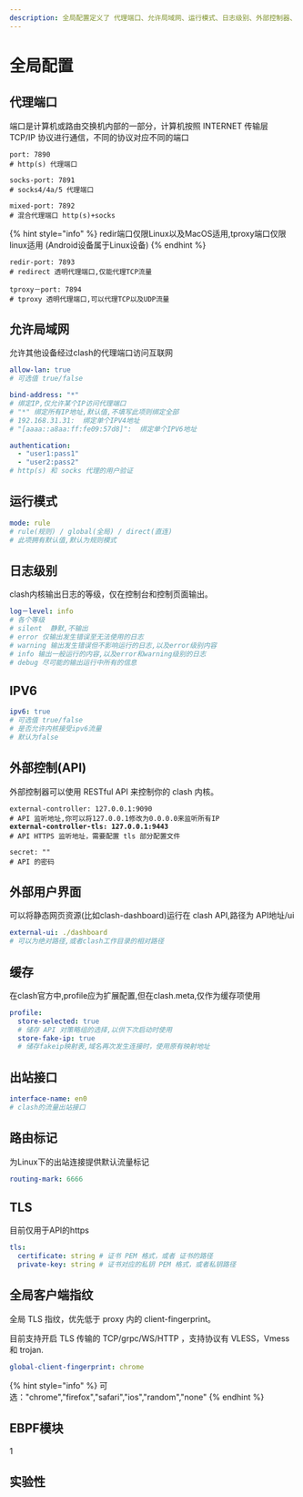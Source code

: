 ```yaml
---
description: 全局配置定义了 代理端口、允许局域网、运行模式、日志级别、外部控制器、外部用户界面、身份验证和实验性功能等
---
```


# 全局配置

## 代理端口

端口是计算机或路由交换机内部的一部分，计算机按照 INTERNET 传输层 TCP/IP 协议进行通信，不同的协议对应不同的端口

```
port: 7890
# http(s) 代理端口

socks-port: 7891
# socks4/4a/5 代理端口

mixed-port: 7892
# 混合代理端口 http(s)+socks
```

{% hint style="info" %}
redir端口仅限Linux以及MacOS适用,tproxy端口仅限linux适用 (Android设备属于Linux设备)
{% endhint %}

```
redir-port: 7893
# redirect 透明代理端口,仅能代理TCP流量

tproxy－port: 7894
# tproxy 透明代理端口,可以代理TCP以及UDP流量
```

## 允许局域网

允许其他设备经过clash的代理端口访问互联网

```yaml
allow-lan: true
# 可选值 true/false

bind-address: "*"
# 绑定IP,仅允许某个IP访问代理端口
# "*" 绑定所有IP地址,默认值,不填写此项则绑定全部
# 192.168.31.31:  绑定单个IPV4地址
# "[aaaa::a8aa:ff:fe09:57d8]":  绑定单个IPV6地址

authentication:
  - "user1:pass1"
  - "user2:pass2"
# http(s) 和 socks 代理的用户验证
```

## 运行模式

```yaml
mode: rule
# rule(规则) / global(全局) / direct(直连)
# 此项拥有默认值,默认为规则模式
```

## 日志级别

clash内核输出日志的等级，仅在控制台和控制页面输出。

```yaml
log－level: info
# 各个等级
# silent  静默,不输出
# error 仅输出发生错误至无法使用的日志
# warning 输出发生错误但不影响运行的日志,以及error级别内容
# info 输出一般运行的内容,以及error和warning级别的日志
# debug 尽可能的输出运行中所有的信息
```

## IPV6

```yaml
ipv6: true
# 可选值 true/false
# 是否允许内核接受ipv6流量
# 默认为false
```

## 外部控制(API)

外部控制器可以使用 RESTful API 来控制你的 clash 内核。

<pre class="language-yaml"><code class="lang-yaml">external-controller: 127.0.0.1:9090 
# API 监听地址,你可以将127.0.0.1修改为0.0.0.0来监听所有IP
<strong>external-controller-tls: 127.0.0.1:9443
</strong># API HTTPS 监听地址，需要配置 tls 部分配置文件

secret: ""
# API 的密码
</code></pre>

## 外部用户界面

可以将静态网页资源(比如clash-dashboard)运行在 clash API,路径为 API地址/ui

```yaml
external-ui: ./dashboard
# 可以为绝对路径,或者clash工作目录的相对路径
```

## 缓存

在clash官方中,profile应为扩展配置,但在clash.meta,仅作为缓存项使用

```yaml
profile:
  store-selected: true
  # 储存 API 对策略组的选择,以供下次启动时使用
  store-fake-ip: true
  # 储存fakeip映射表,域名再次发生连接时，使用原有映射地址
```

## 出站接口

```yaml
interface-name: en0
# clash的流量出站接口
```

## 路由标记

为Linux下的出站连接提供默认流量标记

```yaml
routing-mark: 6666
```

## TLS

目前仅用于API的https

```yaml
tls:
  certificate: string # 证书 PEM 格式，或者 证书的路径
  private-key: string # 证书对应的私钥 PEM 格式，或者私钥路径
```

## **全局客户端指纹**

全局 TLS 指纹，优先低于 proxy 内的 client-fingerprint。

目前支持开启 TLS 传输的  TCP/grpc/WS/HTTP ，支持协议有 VLESS，Vmess 和 trojan.

```yaml
global-client-fingerprint: chrome
```

{% hint style="info" %}
可选："chrome","firefox","safari","ios","random","none"&#x20;
{% endhint %}

## EBPF模块

1

## 实验性
